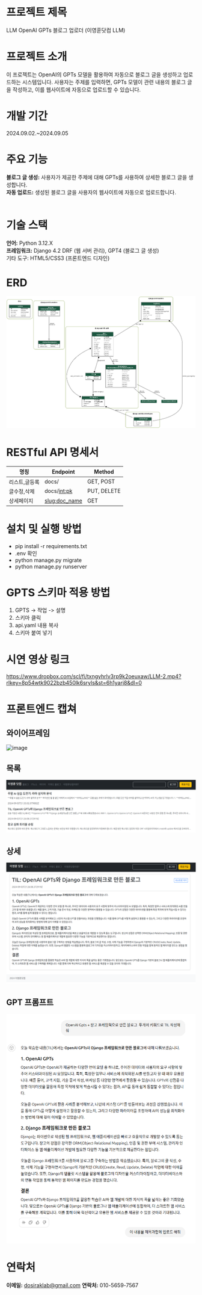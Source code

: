 # 프로젝트 제목
LLM OpenAI GPTs 블로그 업로더 (이영훈닷컴 LLM)
<br>
# 프로젝트 소개
이 프로젝트는 OpenAI의 GPTs 모델을 활용하여 자동으로 블로그 글을 생성하고 업로드하는 시스템입니다. 사용자는 주제를 입력하면, GPTs 모델이 관련 내용의 블로그 글을 작성하고, 이를 웹사이트에 자동으로 업로드할 수 있습니다.
<br>
# 개발 기간
2024.09.02.~2024.09.05
<br>

# 주요 기능
**블로그 글 생성:** 사용자가 제공한 주제에 대해 GPTs를 사용하여 상세한 블로그 글을 생성합니다.<br>
**자동 업로드:** 생성된 블로그 글을 사용자의 웹사이트에 자동으로 업로드합니다.<br>
<br>

# 기술 스택
**언어:** Python 3.12.X<br>
**프레임워크:** Django 4.2 DRF  (웹 서버 관리), GPT4 (블로그 글 생성)<br>
기타 도구: HTML5/CSS3 (프론트엔드 디자인)
<br>
# ERD
![image](https://github.com/leeyounghuncom/lyhblogllm/blob/main/etc/erd.png?raw=true)
<br>
# RESTful API 명세서
 명칭      | Endpoint        | Method      
|---------|-----------------|-------------|
 리스트,글등록 | docs/           | GET, POST   
 글수정,삭제  | docs/<int:pk>   | PUT, DELETE 
 상세페이지   | <slug:doc_name> | GET        

# 설치 및 실행 방법
* pip install -r requirements.txt
* .env 확인
* python manage.py migrate
* python manage.py runserver


# GPTS 스키마 적용 방법
1. GPTS -> 작업 -> 설명 
2. 스키마 클릭 
3. api.yaml 내용 복사
4. 스키마 붙여 넣기 


# 시연 영상 링크
https://www.dropbox.com/scl/fi/txngyhrlv3rp9k2oeuxaw/LLM-2.mp4?rlkey=8p54wtk9022bzb450lk6sryls&st=6h1yarj8&dl=0

# 프론트엔드 캡쳐
## 와이어프레임
![image](https://github.com/leeyounghuncom/lyhblogllm/blob/main/etc/20240909_173848.jpg?raw=true)
## 목록
![image](https://github.com/leeyounghuncom/lyhblogllm/blob/main/etc/LLM02.png?raw=true)
## 상세
![image](https://github.com/leeyounghuncom/lyhblogllm/blob/main/etc/LLM03.png?raw=true)
## GPT 프롬프트
![image](https://github.com/leeyounghuncom/lyhblogllm/blob/main/etc/LLM01.png?raw=true)

# 연락처
**이메일:** dosiraklab@gmail.com
**연락처:** 010-5659-7567

